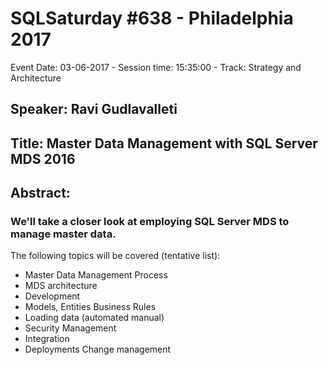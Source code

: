 # SQLSaturday #638 - Philadelphia 2017
Event Date: 03-06-2017 - Session time: 15:35:00 - Track: Strategy and Architecture
## Speaker: Ravi Gudlavalleti
## Title: Master Data Management with SQL Server MDS 2016
## Abstract:
### We'll take a closer look at employing SQL Server MDS to manage master data.
The following topics will be covered (tentative list):
- Master Data Management Process
- MDS architecture
- Development 
- Models, Entities  Business Rules
- Loading data (automated  manual)
- Security  Management
- Integration
- Deployments  Change management
